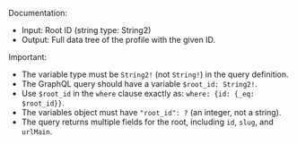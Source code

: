 Documentation:
- Input: Root ID (string type: String2)
- Output: Full data tree of the profile with the given ID.

Important:
- The variable type must be `String2!` (not `String!`) in the query definition.
- The GraphQL query should have a variable `$root_id: String2!`.
- Use `$root_id` in the `where` clause exactly as: `where: {id: {_eq: $root_id}}`.
- The variables object must have `"root_id": ?` (an integer, not a string).
- The query returns multiple fields for the root, including `id`, `slug`, and `urlMain`.
